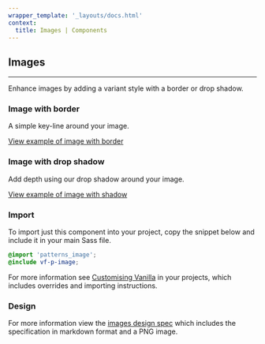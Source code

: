 ```yaml
---
wrapper_template: '_layouts/docs.html'
context:
  title: Images | Components
---
```


## Images

<hr>

Enhance images by adding a variant style with a border or drop shadow.

### Image with border

A simple key-line around your image.

<a href="/docs/examples/patterns/image/bordered/" class="js-example">
View example of image with border
</a>

### Image with drop shadow

Add depth using our drop shadow around your image.

<a href="/docs/examples/patterns/image/shadowed/" class="js-example">
View example of image with shadow
</a>

### Import

To import just this component into your project, copy the snippet below and include it in your main Sass file.

```scss
@import 'patterns_image';
@include vf-p-image;
```

For more information see [Customising Vanilla](/docs/customising-vanilla/) in your projects, which includes overrides and importing instructions.

### Design

For more information view the [images design spec](https://github.com/ubuntudesign/vanilla-design/tree/master/Images) which includes the specification in markdown format and a PNG image.
